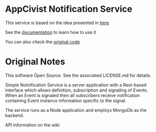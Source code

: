 # AppCivist Notification Service
This service is based on the idea presented in [here](https://www.ibm.com/developerworks/library/wa-notify-app/) 

See the [documentation](documentation.md) to learn how to use it

You can also check the [original code](https://hub.jazz.net/project/kjwillia/notification-service/overview?utm_source=dw&utm_medium=article&utm_content=wa-notify-app&utm_campaign=bluemix)

Original Notes
====================
This software Open Source. See the associated LICENSE.md for details.

Simple Notoification Service is a server application with a Rest-based interface which allows definition, subscription 
and signaling of Events. When an Event is signaled then all subscribers receive notification containing Event instance 
information specific to the signal.

The service runs as a Node application and employs MongoDb as the backend.

API information on the wiki

